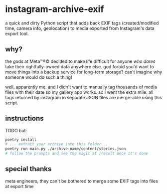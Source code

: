# instagram-archive-exif

a quick and dirty Python script that adds back EXIF tags (created/modified time, camera info, geolocation) to media exported from Instagram's data export tool.

## why?

the gods at Meta™®© decided to make life difficult for anyone _who dares_ take their rightfully-owned data anywhere else. god forbid you'd want to move things into a backup service for long-term storage? can't imagine why someone would do such a thing! 

well, apparently me. and I didn't want to manually tag thousands of media files with their date so my gallery app works. so I went the extra mile: all tags returned by instagram in separate JSON files are merge-able using this script. 

## instructions

TODO but:

```bash
poetry install
# ... extract your archive into this folder ..
poetry run main.py ./archive-name/content/stories.json
# follow the prompts and see the magic at /result once it's done
```

## special thanks
meta engineers, they can't be bothered to merge some EXIF tags into files at export time